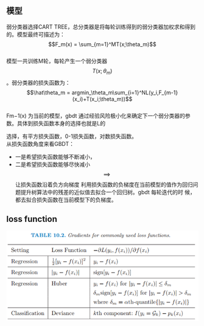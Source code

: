 ## 模型

弱分类器选择CART TREE，总分类器是将每轮训练得到的弱分类器加权求和得到的。模型最终可描述为：  
    $$F_m(x) = \sum_{m=1}^MT(x;\theta_m)$$  
模型一共训练M轮，每轮产生一个弱分类器$$T(x;\theta_m)$$。弱分类器的损失函数为：  
    $$\hat\theta_m = argmin_\theta_m\sum_{i=1}^NL(y_i,F_{m-1}(x_i)+T(x_i;\theta_m))$$  
Fm−1\(x\)  为当前的模型，gbdt 通过经验风险极小化来确定下一个弱分类器的参数。具体到损失函数本身的选择也就是L的

选择，有平方损失函数，0-1损失函数，对数损失函数。  
    从损失函数角度来看GBDT：

* 一是希望损失函数能够不断减小，
* 二是希望损失函数能够尽快减小 $$\implies$$ 让损失函数沿着负方向梯度
  利用损失函数的负梯度在当前模型的值作为回归问题提升树算法中的残差的近似值去拟合一个回归树。gbdt 每轮迭代的时
  候，都去拟合损失函数在当前模型下的负梯度。

## loss function

![](/assets/1.1.2GBDT_Loss.png)

